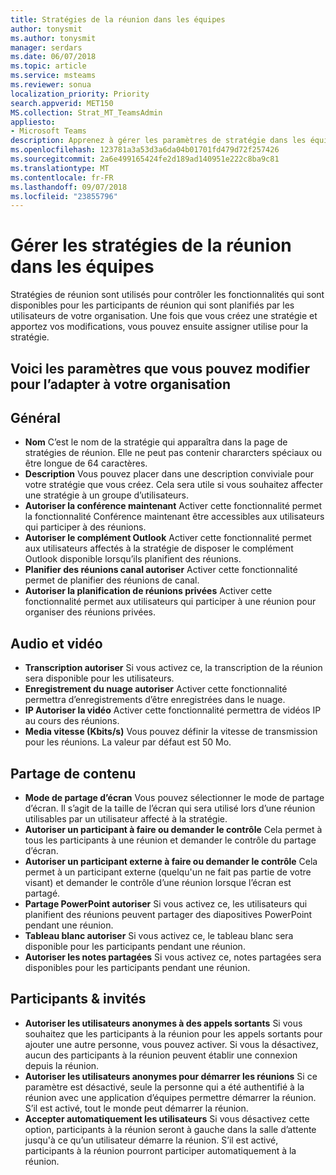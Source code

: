 ```yaml
---
title: Stratégies de la réunion dans les équipes
author: tonysmit
ms.author: tonysmit
manager: serdars
ms.date: 06/07/2018
ms.topic: article
ms.service: msteams
ms.reviewer: sonua
localization_priority: Priority
search.appverid: MET150
MS.collection: Strat_MT_TeamsAdmin
appliesto:
- Microsoft Teams
description: Apprenez à gérer les paramètres de stratégie dans les équipes de réunion.
ms.openlocfilehash: 123781a3a53d3a6da04b01701fd479d72f257426
ms.sourcegitcommit: 2a6e499165424fe2d189ad140951e222c8ba9c81
ms.translationtype: MT
ms.contentlocale: fr-FR
ms.lasthandoff: 09/07/2018
ms.locfileid: "23855796"
---
```

# <a name="manage-meeting-policies-in-teams"></a>Gérer les stratégies de la réunion dans les équipes

Stratégies de réunion sont utilisés pour contrôler les fonctionnalités qui sont disponibles pour les participants de réunion qui sont planifiés par les utilisateurs de votre organisation. Une fois que vous créez une stratégie et apportez vos modifications, vous pouvez ensuite assigner utilise pour la stratégie. 

## <a name="here-are-the-settings-you-can-change-to-fit-your-organization"></a>Voici les paramètres que vous pouvez modifier pour l’adapter à votre organisation
<a name="bkgeneral"> </a>

## <a name="general"></a>Général
   - **Nom** C’est le nom de la stratégie qui apparaîtra dans la page de stratégies de réunion. Elle ne peut pas contenir chararcters spéciaux ou être longue de 64 caractères.
   - **Description** Vous pouvez placer dans une description conviviale pour votre stratégie que vous créez. Cela sera utile si vous souhaitez affecter une stratégie à un groupe d’utilisateurs.
   - **Autoriser la conférence maintenant** Activer cette fonctionnalité permet la fonctionnalité Conférence maintenant être accessibles aux utilisateurs qui participer à des réunions.
   - **Autoriser le complément Outlook** Activer cette fonctionnalité permet aux utilisateurs affectés à la stratégie de disposer le complément Outlook disponible lorsqu’ils planifient des réunions.
   - **Planifier des réunions canal autoriser** Activer cette fonctionnalité permet de planifier des réunions de canal.
   - **Autoriser la planification de réunions privées** Activer cette fonctionnalité permet aux utilisateurs qui participer à une réunion pour organiser des réunions privées.

<a name="bkaudioandvideo"> </a>

## <a name="audio--video"></a>Audio et vidéo
   - **Transcription autoriser** Si vous activez ce, la transcription de la réunion sera disponible pour les utilisateurs.
   - **Enregistrement du nuage autoriser** Activer cette fonctionnalité permettra d’enregistrements d’être enregistrées dans le nuage.
   - **IP Autoriser la vidéo** Activer cette fonctionnalité permettra de vidéos IP au cours des réunions.
   - **Media vitesse (Kbits/s)** Vous pouvez définir la vitesse de transmission pour les réunions. La valeur par défaut est 50 Mo.

<a name="bkcontentsharing"> </a>

## <a name="content-sharing"></a>Partage de contenu
   - **Mode de partage d’écran** Vous pouvez sélectionner le mode de partage d’écran. Il s’agit de la taille de l’écran qui sera utilisé lors d’une réunion utilisables par un utilisateur affecté à la stratégie.
   - **Autoriser un participant à faire ou demander le contrôle** Cela permet à tous les participants à une réunion et demander le contrôle du partage d’écran.
   - **Autoriser un participant externe à faire ou demander le contrôle** Cela permet à un participant externe (quelqu'un ne fait pas partie de votre visant) et demander le contrôle d’une réunion lorsque l’écran est partagé.
   - **Partage PowerPoint autoriser** Si vous activez ce, les utilisateurs qui planifient des réunions peuvent partager des diapositives PowerPoint pendant une réunion.
   - **Tableau blanc autoriser** Si vous activez ce, le tableau blanc sera disponible pour les participants pendant une réunion.
   - **Autoriser les notes partagées** Si vous activez ce, notes partagées sera disponibles pour les participants pendant une réunion.

<a name="bkparticipantsandguests"> </a>

## <a name="participants--guests"></a>Participants & invités
   - **Autoriser les utilisateurs anonymes à des appels sortants** Si vous souhaitez que les participants à la réunion pour les appels sortants pour ajouter une autre personne, vous pouvez activer. Si vous la désactivez, aucun des participants à la réunion peuvent établir une connexion depuis la réunion.
   - **Autoriser les utilisateurs anonymes pour démarrer les réunions** Si ce paramètre est désactivé, seule la personne qui a été authentifié à la réunion avec une application d’équipes permettre démarrer la réunion. S’il est activé, tout le monde peut démarrer la réunion.
   - **Accepter automatiquement les utilisateurs** Si vous désactivez cette option, participants à la réunion seront à gauche dans la salle d’attente jusqu'à ce qu’un utilisateur démarre la réunion. S’il est activé, participants à la réunion pourront participer automatiquement à la réunion.


